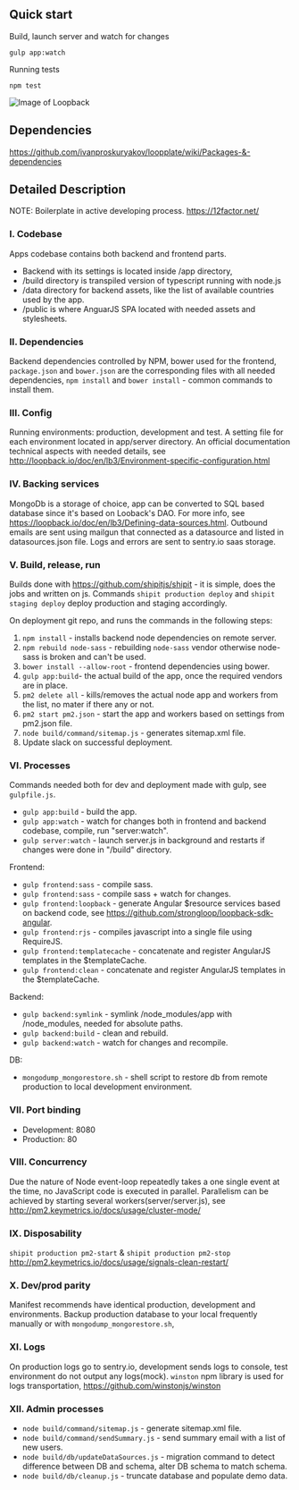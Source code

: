 Quick start
------------
Build, launch server and watch for changes
```
gulp app:watch
```
 
Running tests
```
npm test
```

![Image of Loopback](https://raw.githubusercontent.com/ivanproskuryakov/loopplate/master/docs/screen-one.png)


Dependencies
-------------
https://github.com/ivanproskuryakov/loopplate/wiki/Packages-&-dependencies


Detailed Description
-------------
NOTE: Boilerplate in active developing process. https://12factor.net/

### I. Codebase
Apps codebase contains both backend and frontend parts.
- Backend with its settings is located inside /app directory,
- /build directory is transpiled version of typescript running with node.js
- /data directory for backend assets, like the list of available countries used by the app.
- /public is where AnguarJS SPA located with needed assets and stylesheets.

### II. Dependencies
Backend dependencies controlled by NPM, bower used for the frontend, `package.json` and `bower.json` 
are the corresponding files with all needed dependencies, 
```npm install``` and ```bower install``` - common commands to install them.

### III. Config
Running environments: production, development and test.
A setting file for each environment located in app/server directory.
An official documentation technical aspects with needed details, see http://loopback.io/doc/en/lb3/Environment-specific-configuration.html


### IV. Backing services
MongoDb is a storage of choice, app can be converted to SQL based database since it's based on Looback's DAO.
For more info, see https://loopback.io/doc/en/lb3/Defining-data-sources.html.
Outbound emails are sent using mailgun that connected as a datasource and listed in datasources.json file.
Logs and errors are sent to sentry.io saas storage.


### V. Build, release, run
Builds done with https://github.com/shipitjs/shipit - it is simple, does the jobs and written on js.
Commands ```shipit production deploy``` and ```shipit staging deploy``` deploy production and staging accordingly.

On deployment git repo, and runs the commands in the following steps:
1. `npm install` - installs backend node dependencies on remote server.
2. `npm rebuild node-sass` - rebuilding `node-sass` vendor otherwise node-sass is broken and can't be used.
3. `bower install --allow-root` - frontend dependencies using bower.
4. `gulp app:build`- the actual build of the app, once the required vendors are in place.
5. `pm2 delete all` - kills/removes the actual node app and workers from the list, no mater if there any or not.
6. `pm2 start pm2.json` - start the app and workers based on settings from pm2.json file.
7. `node build/command/sitemap.js` - generates sitemap.xml file.
8. Update slack on successful deployment. 


### VI. Processes
Commands needed both for dev and deployment made with gulp, see `gulpfile.js`.

- `gulp app:build` - build the app.
- `gulp app:watch` - watch for changes both in frontend and backend codebase, compile, run "server:watch".
- `gulp server:watch` - launch server.js in background and restarts if changes were done in "/build" directory.

Frontend:
- `gulp frontend:sass` - compile sass.
- `gulp frontend:sass` - compile sass + watch for changes.
- `gulp frontend:loopback` - generate Angular $resource services based on backend code, see https://github.com/strongloop/loopback-sdk-angular.
- `gulp frontend:rjs` - compiles javascript into a single file using RequireJS.
- `gulp frontend:templatecache` - concatenate and register AngularJS templates in the $templateCache.
- `gulp frontend:clean` - concatenate and register AngularJS templates in the $templateCache.

Backend:
- `gulp backend:symlink` - symlink /node_modules/app with /node_modules, needed for absolute paths.
- `gulp backend:build` - clean and rebuild.
- `gulp backend:watch` - watch for changes and recompile.

DB:
- `mongodump_mongorestore.sh` - shell script to restore db from remote production to local development environment.


### VII. Port binding
 - Development: 8080
 - Production: 80
  
### VIII. Concurrency
Due the nature of Node event-loop repeatedly takes a one single event at the time, no JavaScript code is executed in parallel.
Parallelism can be achieved by starting several workers(server/server.js), see http://pm2.keymetrics.io/docs/usage/cluster-mode/

### IX. Disposability
`shipit production pm2-start` & `shipit production pm2-stop` 
http://pm2.keymetrics.io/docs/usage/signals-clean-restart/

### X. Dev/prod parity
Manifest recommends have identical production, development and environments.
Backup production database to your local frequently manually or with `mongodump_mongorestore.sh`, 

### XI. Logs
On production logs go to sentry.io, development sends logs to console, test environment do not output any logs(mock).
`winston` npm library is used for logs transportation, https://github.com/winstonjs/winston       

### XII. Admin processes
 - `node build/command/sitemap.js` - generate sitemap.xml file.
 - `node build/command/sendSummary.js` - send summary email with a list of new users.
 - `node build/db/updateDataSources.js` - migration command to detect difference between DB and schema, alter DB schema to match schema.
 - `node build/db/cleanup.js` - truncate database and populate demo data.
